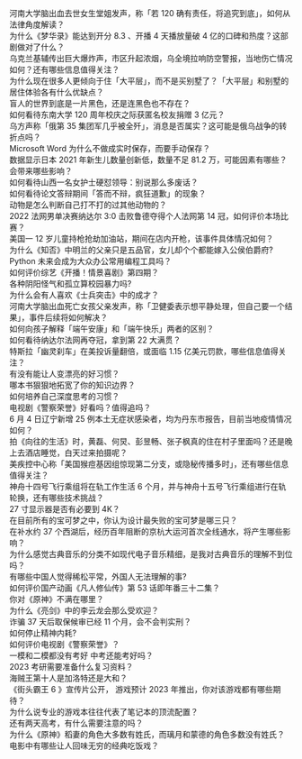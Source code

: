 河南大学脑出血去世女生堂姐发声，称「若 120 确有责任，将追究到底」，如何从法律角度解读？  
为什么《梦华录》能达到开分 8.3 、开播 4 天播放量破 4 亿的口碑和热度？这部剧做对了什么？  
乌克兰基辅传出巨大爆炸声，市区升起浓烟，乌全境拉响防空警报，当地伤亡情况如何？还有哪些信息值得关注？  
为什么现在很多人更倾向于住「大平层」，而不是买别墅了？「大平层」和别墅的居住体验各有什么优缺点？  
盲人的世界到底是一片黑色，还是连黑色也不存在？  
如何看待东南大学 120 周年校庆之际获匿名校友捐赠 3 亿元？  
乌方声称「俄第 35 集团军几乎被全歼」，消息是否属实？这可能是俄乌战争的转折点吗？  
Microsoft Word 为什么不做成实时保存，而要手动保存？  
数据显示日本 2021 年新生儿数量创新低，数量不足 81.2 万，可能因素有哪些？会带来哪些影响？  
如何看待山西一名女护士硬怼领导：别说那么多废话？  
如何看待论文答辩期间「答而不辩，疯狂道歉」的现象？  
动物是怎么判断自己打不打的过其他动物的？  
2022 法网男单决赛纳达尔 3:0 击败鲁德夺得个人法网第 14 冠，如何评价本场比赛？  
美国一 12 岁儿童持枪抢劫加油站，期间在店内开枪，该事件具体情况如何？  
为什么《知否》中明兰的父亲只是五品官，女儿却个个都能嫁入公侯伯爵府?  
Python 未来会成为大众办公常用编程工具吗？  
如何评价综艺《开播！情景喜剧》第四期？  
各种阴阳怪气和孤立算校园暴力吗?  
为什么会有人喜欢《士兵突击》中的成才？  
河南大学脑出血死亡女孩父亲发声，称「卫健委表示想平静处理，但自己要一个结果」，事件后续将如何解决？  
如何向孩子解释「端午安康」和「端午快乐」两者的区别？  
如何看待纳达尔法网再夺冠，拿到第 22 大满贯？  
特斯拉「幽灵刹车」在美投诉量翻倍，或面临 1.15 亿美元罚款，哪些信息值得关注？  
有没有能让人变漂亮的好习惯？  
哪本书狠狠地拓宽了你的知识边界？  
如何培养自己深度思考的习惯？  
电视剧《警察荣誉》好看吗？值得追吗？  
6 月 4 日辽宁新增 25 例本土无症状感染者，均为丹东市报告，目前当地疫情情况如何？  
拍《向往的生活》时，黄磊、何炅、彭昱畅、张子枫真的住在村子里面吗？还是晚上去酒店睡觉，白天过来拍摄呢？  
美疾控中心称「美国猴痘基因组惊现第二分支，或隐秘传播多时」，还有哪些信息值得关注？  
神舟十四号飞行乘组将在轨工作生活 6 个月，并与神舟十五号飞行乘组进行在轨轮换，还有哪些技术挑战？  
27 寸显示器是否有必要到 4K？  
在目前所有的宝可梦之中，你认为设计最失败的宝可梦是哪三只？  
在补水约 37 个西湖后，经历百年阻断的京杭大运河首次全线通水，将产生哪些影响？  
为什么感觉古典音乐的分类不如现代电子音乐精细，是我对古典音乐的理解不到位吗？  
有哪些中国人觉得稀松平常，外国人无法理解的事?  
如何评价国产动画《凡人修仙传》第 53 话即年番三十二集？  
你对《原神》不满在哪里？  
为什么《亮剑》中的李云龙会那么受欢迎？  
诈骗 37 天后取保候审已经 11 个月，会不会判实刑？  
如何停止精神内耗?  
如何评价电视剧《警察荣誉》？  
一模和二模都没有考好 中考还能考好吗？  
2023 考研需要准备什么复习资料？  
海贼王第十人是加洛特还是大和？  
《街头霸王 6 》宣传片公开， 游戏预计 2023 年推出，你对该游戏都有哪些期待？  
为什么说专业的游戏本往往代表了笔记本的顶流配置？  
还有两天高考，有什么需要注意的吗？  
为什么《原神》稻妻的角色大多数有姓氏，而璃月和蒙德的角色多数没有姓氏？  
电影中有哪些让人回味无穷的经典吃饭戏？  
